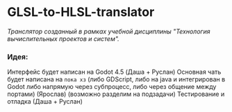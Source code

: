 # GLSL-to-HLSL-translator
*Транслятор созданный в рамках учебной дисциплины "Технология вычислительных проектов и систем".*
### Идея:
Интерфейс будет написан на Godot 4.5 (Даша + Руслан)
Основная чать будет написана на `пока хз` (либо GDScript, либо на java и интегрирован в Godot либо напрямую через субпроцесс, либо через общение между портами) (Ярослав) (возможно разделим на подзадачи)
Тестирование и отладка (Даша + Руслан)
